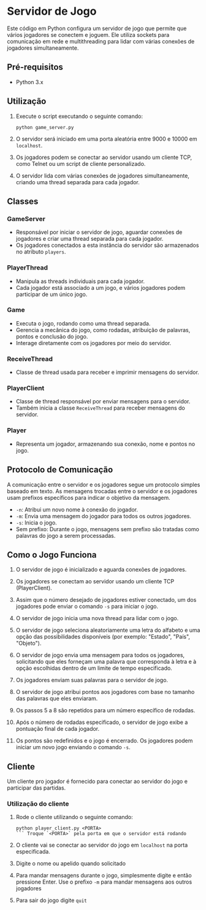 # Servidor de Jogo

Este código em Python configura um servidor de jogo que permite que vários jogadores se conectem e joguem. Ele utiliza sockets para comunicação em rede e multithreading para lidar com várias conexões de jogadores simultaneamente.

## Pré-requisitos

- Python 3.x

## Utilização

1. Execute o script executando o seguinte comando:

   ```shell
   python game_server.py
   ```

2. O servidor será iniciado em uma porta aleatória entre 9000 e 10000 em `localhost`.

3. Os jogadores podem se conectar ao servidor usando um cliente TCP, como Telnet ou um script de cliente personalizado.

4. O servidor lida com várias conexões de jogadores simultaneamente, criando uma thread separada para cada jogador.

## Classes

### GameServer

- Responsável por iniciar o servidor de jogo, aguardar conexões de jogadores e criar uma thread separada para cada jogador.
- Os jogadores conectados a esta instância do servidor são armazenados no atributo `players`.

### PlayerThread

- Manipula as threads individuais para cada jogador.
- Cada jogador está associado a um jogo, e vários jogadores podem participar de um único jogo.

### Game

- Executa o jogo, rodando como uma thread separada.
- Gerencia a mecânica do jogo, como rodadas, atribuição de palavras, pontos e conclusão do jogo.
- Interage diretamente com os jogadores por meio do servidor.

### ReceiveThread

- Classe de thread usada para receber e imprimir mensagens do servidor.

### PlayerClient

- Classe de thread responsável por enviar mensagens para o servidor.
- Também inicia a classe `ReceiveThread` para receber mensagens do servidor.

### Player

- Representa um jogador, armazenando sua conexão, nome e pontos no jogo.

## Protocolo de Comunicação

A comunicação entre o servidor e os jogadores segue um protocolo simples baseado em texto. As mensagens trocadas entre o servidor e os jogadores usam prefixos específicos para indicar o objetivo da mensagem.

- `-n`: Atribui um novo nome à conexão do jogador.
- `-m`: Envia uma mensagem do jogador para todos os outros jogadores.
- `-s`: Inicia o jogo.
- Sem prefixo: Durante o jogo, mensagens sem prefixo são tratadas como palavras do jogo a serem processadas.

## Como o Jogo Funciona

1. O servidor de jogo é inicializado e aguarda conexões de jogadores.

2. Os jogadores se conectam ao servidor usando um cliente TCP (PlayerClient).

3. Assim que o número desejado de jogadores estiver conectado, um dos jogadores pode enviar o comando `-s` para iniciar o jogo.

4. O servidor de jogo inicia uma nova thread para lidar com o jogo.

5. O servidor de jogo seleciona aleatoriamente uma letra do alfabeto e uma opção das possibilidades disponíveis (por exemplo: "Estado", "País", "Objeto").

6. O servidor de jogo envia uma mensagem para todos os jogadores, solicitando que eles forneçam uma palavra que corresponda à letra e à opção escolhidas dentro de um limite de tempo especificado.

7. Os jogadores enviam suas palavras para o servidor de jogo.

8. O servidor de jogo atribui pontos aos jogadores com base no tamanho das palavras que eles enviaram.

9. Os passos 5 a 8 são repetidos para um número específico de rodadas.

10. Após o número de rodadas especificado, o servidor de jogo exibe a pontuação final de cada jogador.

11. Os pontos são redefinidos e o jogo é encerrado. Os jogadores podem iniciar um novo jogo enviando o comando `-s`.

## Cliente

Um cliente pro jogador é fornecido para conectar ao servidor do jogo e participar das partidas.

### Utilização do cliente

1. Rode o cliente utilizando o seguinte comando:

    ```Shell
    python player_client.py <PORTA>
    ``` Troque `<PORTA>` pela porta em que o servidor está rodando

2. O cliente vai se conectar ao servidor do jogo em `localhost` na porta especificada.

3. Digite o nome ou apelido quando solicitado
4. Para mandar mensagens durante o jogo, simplesmente digite e então pressione Enter. Use o prefixo `-m` para mandar mensagens aos outros jogadores
5. Para sair do jogo digite `quit`
